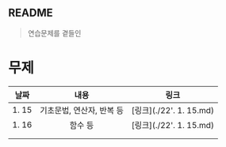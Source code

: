 ## README

> 연습문제를 곁들인

# 무제

| 날짜  |           내용            |          링크           |
| :---: | :-----------------------: | :---------------------: |
| 1. 15 | 기초문법, 연산자, 반복 등 | [링크](./22'. 1. 15.md) |
| 1. 16 |          함수 등          | [링크](./22'. 1. 15.md) |
|       |                           |                         |
|       |                           |                         |

